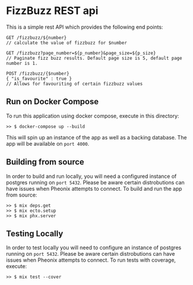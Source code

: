 # FizzBuzz REST api

This is a simple rest API which provides the following end points:
```
GET /fizzbuzz/${number}
// calculate the value of fizzbuzz for $number

GET /fizzbuzz?page_number=${p_number}&page_size=${p_size} 
// Paginate fizz buzz results. Default page size is 5, default page number is 1.

POST /fizzbuzz/{$number}
{ "is_favourite" : true }
// Allows for favouriting of certain fizzbuzz values 
```

## Run on Docker Compose
To run this application using docker compose, execute in this directory:
```
>> $ docker-compose up --build
```
This will spin up an instance of the app as well as a backing database. The app will be available on `port 4000`.

## Building from source

In order to build and run locally, you will need a configured instance of postgres running on `port 5432`. Please be aware certain distrobutions can have issues when Pheonix attempts to connect. To build and run the app from source:

```
>> $ mix deps.get
>> $ mix ecto.setup
>> $ mix phx.server
```

## Testing Locally

In order to test locally you will need to configure an instance of postgres running on `port 5432`. Please be aware certain distrobutions can have issues when Pheonix attempts to connect. To run tests with coverage, execute:

```
>> $ mix test --cover
```